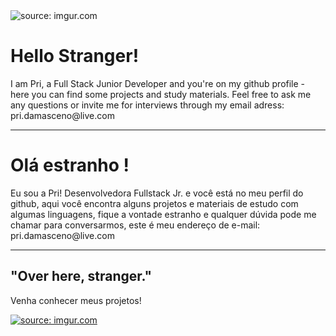<img src="https://i.imgur.com/4p9UJRs.gif" title="source: imgur.com" />

<h1>Hello Stranger!</h1>
I am Pri, a Full Stack Junior Developer and you're on my github profile - here you can find some projects and study materials. Feel free to ask me any questions or invite me for interviews through my email adress: pri.damasceno@live.com

<hr>

<h1>Olá estranho !</h1>
Eu sou a Pri! Desenvolvedora Fullstack Jr. e você está no meu perfil do github, aqui você encontra alguns projetos e materiais de estudo com algumas linguagens, fique a vontade estranho e qualquer dúvida pode me chamar para conversarmos, este é meu endereço de e-mail: pri.damasceno@live.com

<hr>






<h2>"Over here, stranger."</h2>

Venha conhecer meus projetos!

<a href="https://github.com/PriscilaDamaceno?tab=repositories"><img src="https://i.imgur.com/sXbYf3Z.png" title="source: imgur.com" /></a>
